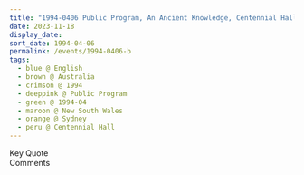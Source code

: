 ```yaml
---
title: "1994-0406 Public Program, An Ancient Knowledge, Centennial Hall, Town Hall, 483 George Street, Sydney, New South Wales, Australia"
date: 2023-11-18
display_date: 
sort_date: 1994-04-06
permalink: /events/1994-0406-b
tags:
  - blue @ English
  - brown @ Australia
  - crimson @ 1994
  - deeppink @ Public Program
  - green @ 1994-04
  - maroon @ New South Wales
  - orange @ Sydney
  - peru @ Centennial Hall
---
```


<wave-list>
  <list-title color="green" width="75">Key Quote</list-title>
  <list-item color="BlanchedAlmond"  width="200"></list-item>
  <list-item color="Lavender"></list-item>
  <list-item color="BlanchedAlmond"></list-item>
</wave-list>

<br>

<wave-list>
  <list-title color="green" width="75">Comments</list-title>
  <list-item color="BlanchedAlmond"  width="200"></list-item>
  <list-item color="Lavender"></list-item>
  <list-item color="BlanchedAlmond"></list-item>
</wave-list>
